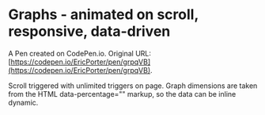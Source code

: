 # Graphs - animated on scroll, responsive, data-driven

A Pen created on CodePen.io. Original URL: [https://codepen.io/EricPorter/pen/grpqVB](https://codepen.io/EricPorter/pen/grpqVB).

Scroll triggered with unlimited triggers on page. 
Graph dimensions are taken from the HTML  data-percentage="" markup, so the data can be inline dynamic.
